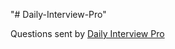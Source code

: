"# Daily-Interview-Pro" 

Questions sent by <a href = "https://www.techseries.dev/daily"> Daily Interview Pro </a>
